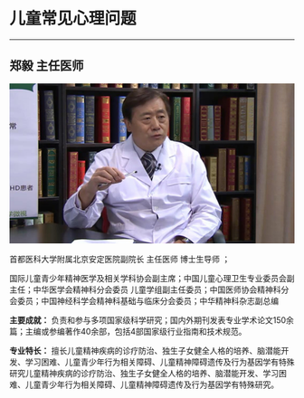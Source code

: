 # 儿童常见心理问题

---

## 郑毅 主任医师

![1678685754606](image/c02_018/1678685754606.png)

首都医科大学附属北京安定医院副院长 主任医师 博士生导师 ；

国际儿童青少年精神医学及相关学科协会副主席；中国儿童心理卫生专业委员会副主任；中华医学会精神科分会委员 儿童学组副主任委员；中国医师协会精神科分会委员；中国神经科学会精神科基础与临床分会委员；中华精神科杂志副总编


**主要成就：** 负责和参与多项国家级科学研究；国内外期刊发表专业学术论文150余篇；主编或参编著作40余部，包括4部国家级行业指南和技术规范。


**专业特长：** 擅长儿童精神疾病的诊疗防治、独生子女健全人格的培养、脑潜能开发、学习困难、儿童青少年行为相关障碍、儿童精神障碍遗传及行为基因学有特殊研究儿童精神疾病的诊疗防治、独生子女健全人格的培养、脑潜能开发、学习困难、儿童青少年行为相关障碍、儿童精神障碍遗传及行为基因学有特殊研究。
